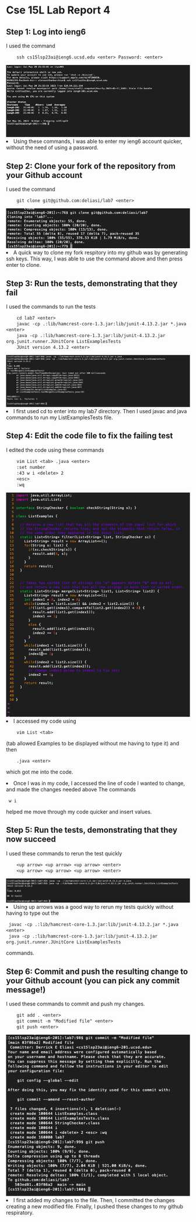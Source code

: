 # Cse 15L Lab Report 4

## Step 1: Log into ieng6
I used the command 

        ssh cs15lsp23ai@ieng6.ucsd.edu <enter> Password: <enter>
        
<img src = "https://raw.githubusercontent.com/deliasi/cse15l-lab-reports/main/Screen%20Shot%202023-05-20%20at%209.46.54%20PM.png">

<li> Using these commands, I was able to enter my ieng6 account quicker, without the need of using a password. 

        
## Step 2: Clone your fork of the repository from your Github account
I used the command

        git clone git@github.com:deliasi/lab7 <enter>
        
<img src = "https://raw.githubusercontent.com/deliasi/cse15l-lab-reports/main/Screen%20Shot%202023-05-20%20at%2010.25.09%20PM.png">

<li> A quick way to clone my fork respitory into my github was by generating ssh keys. This way, I was able to 
        use the command above and then press enter to clone.

        
## Step 3: Run the tests, demonstrating that they fail
I used the commands to run the tests

        cd lab7 <enter>
        javac -cp .:lib/hamcrest-core-1.3.jar:lib/junit-4.13.2.jar *.java <enter>
        java -cp .:lib/hamcrest-core-1.3.jar:lib/junit-4.13.2.jar org.junit.runner.JUnitCore ListExamplesTests
        JUnit version 4.13.2 <enter>
        
<img src = "https://raw.githubusercontent.com/deliasi/cse15l-lab-reports/main/Screen%20Shot%202023-05-20%20at%2010.29.21%20PM.png">
<li> I first used cd to enter into my lab7 directory. Then I used javac and java commands to run my ListExamplesTests file.
        
## Step 4: Edit the code file to fix the failing test
I edited the code using these commands

        vim List <tab> .java <enter>
        :set number
        :43 w i <delete> 2 
        <esc> 
        :wq
        
<img src = "https://raw.githubusercontent.com/deliasi/cse15l-lab-reports/main/Screen%20Shot%202023-05-20%20at%2010.41.17%20PM.png">
<li> I accessed my code using 
        
        vim List <tab>
       
(tab allowed Examples to be displayed without me having to type it) and then 
        
        .java <enter>
which got me into  the code.
<li> Once I was in my code, I accessed the line of code I wanted to change, and made the changes needed above
The commands
        
     w i
        
 helped me move through my code quicker and insert values.
        
## Step 5: Run the tests, demonstrating that they now succeed
I used these commands to rerun the test quickly

        <up arrow> <up arrow> <up arrow> <enter>
        <up arrow> <up arrow> <up arrow> <enter>
        
 <img src = "https://raw.githubusercontent.com/deliasi/cse15l-lab-reports/main/Screen%20Shot%202023-05-20%20at%2010.42.05%20PM.png">
<li>  Using up arrows was a good way to rerun my tests quickly without having to type out the 
                        
     javac -cp .:lib/hamcrest-core-1.3.jar:lib/junit-4.13.2.jar *.java <enter>
     java -cp .:lib/hamcrest-core-1.3.jar:lib/junit-4.13.2.jar org.junit.runner.JUnitCore ListExamplesTests
        
commands.
                
## Step 6: Commit and push the resulting change to your Github account (you can pick any commit message!)
I used these commands to commit and push my changes.

        git add . <enter>
        git commit -m "Modified file" <enter>
        git push <enter>

<img src = "https://raw.githubusercontent.com/deliasi/cse15l-lab-reports/main/Screen%20Shot%202023-05-20%20at%2010.56.51%20PM.png">
      
<li> I first added my changes to the file. Then, I committed the changes creating a new
        modified file. Finally, I pushed these changes to my github respiratory.

  

